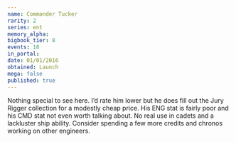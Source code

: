 ```yaml
---
name: Commander Tucker
rarity: 2
series: ent
memory_alpha:
bigbook_tier: 8
events: 18
in_portal:
date: 01/01/2016
obtained: Launch
mega: false
published: true
---
```


Nothing special to see here. I’d rate him lower but he does fill out the Jury Rigger collection for a modestly cheap price. His ENG stat is fairly poor and his CMD stat not even worth talking about. No real use in cadets and a lackluster ship ability. Consider spending a few more credits and chronos working on other engineers.

